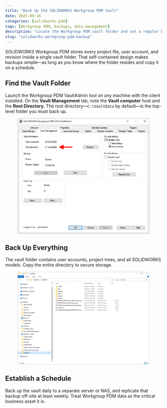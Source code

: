```yaml
---
title: "Back Up the SOLIDWORKS Workgroup PDM Vault"
date: 2025-09-16
categories: [solidworks-pdm]
tags: [Workgroup PDM, backups, data management]
description: "Locate the Workgroup PDM vault folder and set a regular backup routine to protect project data."
slug: "solidworks-workgroup-pdm-backup"
---
```


<p>SOLIDWORKS Workgroup PDM stores every project file, user account, and revision inside a single vault folder. That self-contained design makes backups simple—as long as you know where the folder resides and copy it on a schedule.</p>

<h2>Find the Vault Folder</h2>

<p>Launch the Workgroup PDM VaultAdmin tool on any machine with the client installed. On the <strong>Vault Management</strong> tab, note the <strong>Vault computer</strong> host and the <strong>Root Directory</strong>. The root directory—<code>C:\VaultData</code> by default—is the top-level folder you must back up.</p>

<figure>
  <img src="/assets/images/Vault-Location.png" alt="Workgroup PDM VaultAdmin showing the vault root directory" />
</figure>

<h2>Back Up Everything</h2>

<p>The vault folder contains user accounts, project trees, and all SOLIDWORKS models. Copy the entire directory to secure storage.</p>

<figure>
  <img src="/assets/images/Folder.png" alt="Windows Explorer listing the SOLIDWORKS Workgroup PDM vault data folder" />
</figure>

<h2>Establish a Schedule</h2>

<p>Back up the vault daily to a separate server or NAS, and replicate that backup off-site at least weekly. Treat Workgroup PDM data as the critical business asset it is.</p>
